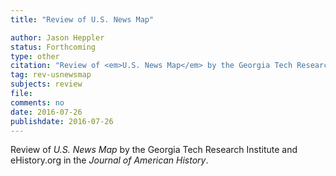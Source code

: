 ```yaml
---
title: "Review of U.S. News Map"

author: Jason Heppler
status: Forthcoming
type: other
citation: "Review of <em>U.S. News Map</em> by the Georgia Tech Research Institute and eHistory.org in the <em>Journal of American History</em>."
tag: rev-usnewsmap
subjects: review
file:
comments: no
date: 2016-07-26
publishdate: 2016-07-26
---
```


Review of *U.S. News Map* by the Georgia Tech Research Institute and eHistory.org in the *Journal of American History*.